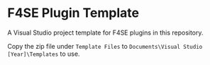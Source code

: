# F4SE Plugin Template
A Visual Studio project template for F4SE plugins in this repository.

Copy the zip file under `Template Files` to `Documents\Visual Studio [Year]\Templates` to use.
